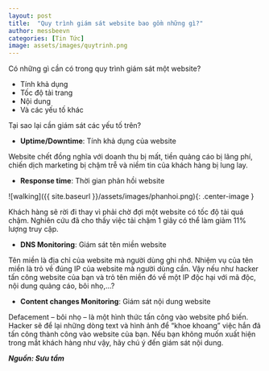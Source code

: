 ```yaml
---
layout: post
title:  "Quy trình giám sát website bao gồm những gì?"
author: messbeevn
categories: [Tin Tức]
image: assets/images/quytrinh.png
---
```

Có những gì cần có trong quy trình giám sát một website?

- Tính khả dụng
- Tốc độ tải trang
- Nội dung
- Và các yếu tố khác

Tại sao lại cần giám sát các yếu tố trên?

- **Uptime/Downtime**: Tính khả dụng của website

Website chết đồng nghĩa với doanh thu bị mất, tiền quảng cáo bị lãng phí, chiến dịch marketing bị chậm trễ và niềm tin của khách hàng bị lung lay.

- **Response time**: Thời gian phản hồi website

![walking]({{ site.baseurl }}/assets/images/phanhoi.png){: .center-image }

Khách hàng sẽ rời đi thay vì phải chờ đợi một website có tốc độ tải quá chậm. Nghiên cứu đã cho thấy việc tải chậm 1 giây có thể làm giảm 11% lượng truy cập.

- **DNS Monitoring**: Giám sát tên miền website

Tên miền là địa chỉ của website mà người dùng ghi nhớ. Nhiệm vụ của tên miền là trỏ về đúng IP của website mà người dùng cần. Vậy nếu như hacker tấn công website của bạn và trỏ tên miền đó về một IP độc hại với mã độc, nội dung quảng cáo, bôi nhọ,…?

- **Content changes Monitoring**: Giám sát nội dung website

Defacement – bôi nhọ – là một hình thức tấn công vào website phổ biến. Hacker sẽ để lại những dòng text và hình ảnh để “khoe khoang” việc hắn đã tấn công thành công vào website của bạn. Nếu bạn không muốn xuất hiện trong mắt khách hàng như vậy, hãy chú ý đến giám sát nội dung. 

***Nguồn: Sưu tầm***